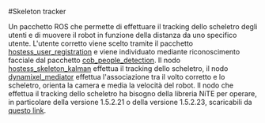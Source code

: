#Skeleton tracker

Un pacchetto ROS che permette di effettuare il tracking dello scheletro degli utenti e di muovere il robot in funzione della distanza da uno specifico utente. L'utente corretto viene scelto tramite il pacchetto [hostess_user_registration](../hostess_user_registration) e viene individuato mediante riconoscimento facciale dal pacchetto [cob_people_detection](../cob_people_detection). Il nodo [hostess_skeleton_kalman](src/hostess_skeleton_kalman.cpp) effettua il tracking dello scheletro, il nodo [dynamixel_mediator](src/dynamyxel_mediator.cpp) effettua l'associazione tra il volto corretto e lo scheletro, orienta la camera e media la velocità del robot. Il nodo che effettua il tracking dello scheletro ha bisogno della libreria NiTE per operare, in particolare della versione 1.5.2.21 o della versione 1.5.2.23, scaricabili da [questo link](http://www.openni.ru/openni-sdk/openni-sdk-history-2/).

